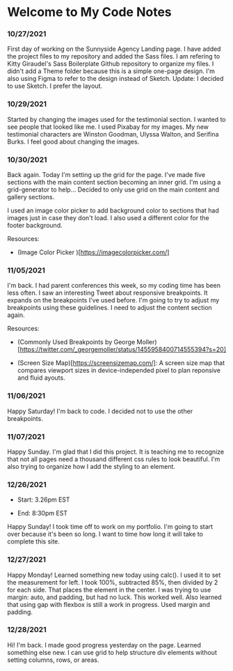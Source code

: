 # Welcome to My Code Notes

### 10/27/2021

First day of working on the Sunnyside Agency Landing page. I have added the project files to my repository and added the Sass files. I am refering to Kitty Giraudel's Sass Boilerplate Github repository to organize my files. I didn't add a Theme folder because this is a simple one-page design. I'm also using Figma to refer to the design instead of Sketch. Update: I decided to use Sketch. I prefer the layout.

### 10/29/2021

Started by changing the images used for the testimonial section. I wanted to see people that looked like me. I used Pixabay for my images. My new testimonial characters are Winston Goodman, Ulyssa Walton, and Serifina Burks. I feel good about changing the images.

### 10/30/2021

Back again. Today I'm setting up the grid for the page. I've made five sections with the main content section becoming an inner grid. I'm using a grid-generator to help... Decided to only use grid on the main content and gallery sections.

I used an image color picker to add background color to sections that had images just in case they don't load. I also used a different color for the footer background.

Resources:

- (Image Color Picker )[https://imagecolorpicker.com/]

### 11/05/2021

I'm back. I had parent conferences this week, so my coding time has been less often. I saw an interesting Tweet about responsive breakpoints. It expands on the breakpoints I've used before. I'm going to try to adjust my breakpoints using these guidelines. I need to adjust the content section again.

Resources:

- (Commonly Used Breakpoints by George Moller)[https://twitter.com/_georgemoller/status/1455958400714555394?s=20]

- (Screen Size Map)[https://screensizemap.com/]: A screen size map that compares viewport sizes in device-independed pixel to plan reponsive and fluid ayouts.

### 11/06/2021

Happy Saturday! I'm back to code. I decided not to use the other breakpoints.

### 11/07/2021

Happy Sunday. I'm glad that I did this project. It is teaching me to recognize that not all pages need a thousand different css rules to look beautiful. I'm also trying to organize how I add the styling to an element.

### 12/26/2021

- Start: 3.26pm EST

* End: 8:30pm EST

Happy Sunday! I took time off to work on my portfolio. I'm going to start over because it's been so long. I want to time how long it will take to complete this site.

### 12/27/2021

Happy Monday! Learned something new today using calc(). I used it to set the measurement for left. I took 100%, subtracted 85%, then divided by 2 for each side. That places the element in the center. I was trying to use margin: auto, and padding, but had no luck. This worked well. Also learned that using gap with flexbox is still a work in progress. Used margin and padding.

### 12/28/2021

Hi! I'm back. I made good progress yesterday on the page. Learned something else new. I can use grid to help structure div elements without setting columns, rows, or areas.
